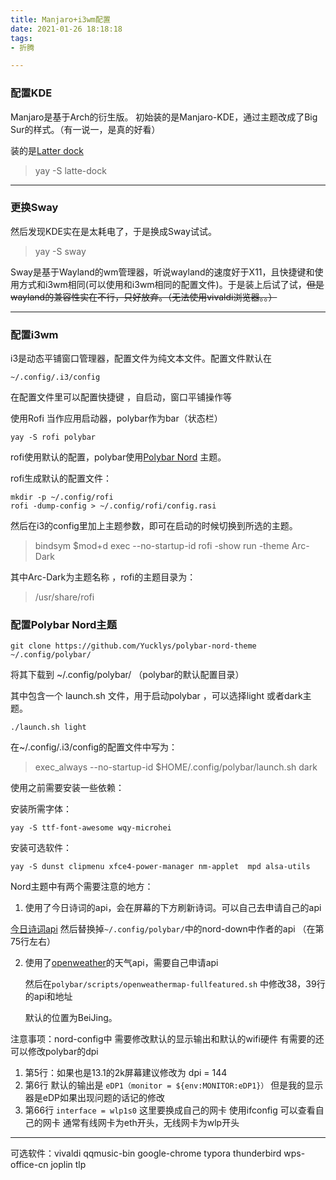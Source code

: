 ```yaml
---
title: Manjaro+i3wm配置
date: 2021-01-26 18:18:18
tags: 
- 折腾

---
```



### 配置KDE
Manjaro是基于Arch的衍生版。
初始装的是Manjaro-KDE，通过主题改成了Big Sur的样式。（有一说一，是真的好看）

装的是[Latter dock](https://github.com/KDE/latte-dock) 

> yay -S  latte-dock

---

### 更换Sway

然后发现KDE实在是太耗电了，于是换成Sway试试。

> yay -S sway

 Sway是基于Wayland的wm管理器，听说wayland的速度好于X11，且快捷键和使用方式和i3wm相同(可以使用和i3wm相同的配置文件)。于是装上后试了试，~~但是wayland的兼容性实在不行，只好放弃。（无法使用vivaldi浏览器。。）~~

---

### 配置i3wm

i3是动态平铺窗口管理器，配置文件为纯文本文件。配置文件默认在

```
~/.config/.i3/config
```

在配置文件里可以配置快捷键 ，自启动，窗口平铺操作等

使用Rofi 当作应用启动器，polybar作为bar（状态栏）

```
yay -S rofi polybar 
```

rofi使用默认的配置，polybar使用[Polybar Nord](https://github.com/Yucklys/polybar-nord-theme) 主题。

rofi生成默认的配置文件：

```
mkdir -p ~/.config/rofi
rofi -dump-config > ~/.config/rofi/config.rasi
```

然后在i3的config里加上主题参数，即可在启动的时候切换到所选的主题。

> bindsym $mod+d exec --no-startup-id rofi -show run -theme Arc-Dark

其中Arc-Dark为主题名称 ，rofi的主题目录为：

> /usr/share/rofi

### 配置Polybar Nord主题

```
git clone https://github.com/Yucklys/polybar-nord-theme ~/.config/polybar/
```

将其下载到 ~/.config/polybar/   （polybar的默认配置目录）

其中包含一个 launch.sh  文件，用于启动polybar ，可以选择light 或者dark主题。

``` 
./launch.sh light   
```

在~/.config/.i3/config的配置文件中写为：

>exec_always --no-startup-id $HOME/.config/polybar/launch.sh dark

使用之前需要安装一些依赖：

安装所需字体：

``` 
yay -S ttf-font-awesome wqy-microhei
```

安装可选软件：

```
yay -S dunst clipmenu xfce4-power-manager nm-applet  mpd alsa-utils  
```

Nord主题中有两个需要注意的地方：

1. 使用了今日诗词的api，会在屏幕的下方刷新诗词。可以自己去申请自己的api

[今日诗词api](https://v2.jinrishici.com/token) 然后替换掉`~/.config/polybar/`中的nord-down中作者的api  （在第75行左右）

2. 使用了[openweather](https://openweathermap.org)的天气api，需要自己申请api

   然后在`polybar/scripts/openweathermap-fullfeatured.sh` 中修改38，39行的api和地址

   默认的位置为BeiJing。



注意事项：nord-config中 需要修改默认的显示输出和默认的wifi硬件 有需要的还可以修改polybar的dpi

1. 第5行：如果也是13.1的2k屏幕建议修改为    dpi = 144 
2. 第6行 默认的输出是 `eDP1（monitor = ${env:MONITOR:eDP1}）`   但是我的显示器是eDP如果出现问题的话记的修改
3. 第66行 `interface = wlp1s0`  这里要换成自己的网卡  使用ifconfig 可以查看自己的网卡  通常有线网卡为eth开头，无线网卡为wlp开头





---

可选软件：vivaldi qqmusic-bin google-chrome typora thunderbird wps-office-cn joplin tlp 





